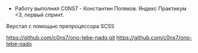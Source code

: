 - Работу выполнил C0NS7 - Константин Поляков. Яндекс Практикум <3, первый спринт.

Верстал с помощью препроцессора SCSS

https://github.com/c0ns7/ono-tebe-nado.git
https://github.com/c0ns7/ono-tebe-nado
